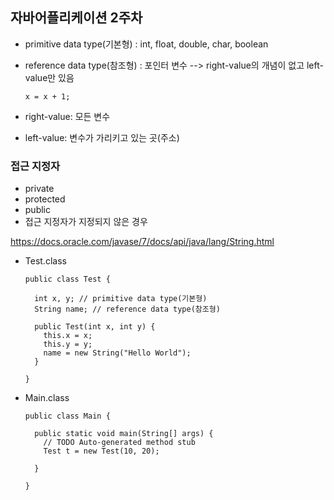 ## 자바어플리케이션 2주차

* primitive data type(기본형) : int, float, double, char, boolean
* reference data type(참조형) : 포인터 변수 --> right-value의 개념이 없고 left-value만 있음

      x = x + 1;
* right-value: 모든 변수
* left-value: 변수가 가리키고 있는 곳(주소)

### 접근 지정자
* private
* protected
* public
* 접근 지정자가 지정되지 않은 경우

https://docs.oracle.com/javase/7/docs/api/java/lang/String.html

* Test.class

      public class Test {

        int x, y; // primitive data type(기본형)
        String name; // reference data type(참조형)

        public Test(int x, int y) {
          this.x = x;
          this.y = y;
          name = new String("Hello World");
        }

      }
* Main.class

      public class Main {

        public static void main(String[] args) {
          // TODO Auto-generated method stub
          Test t = new Test(10, 20);

        }

      }
